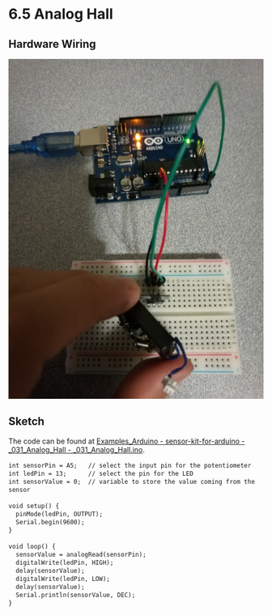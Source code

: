 # 6.5 Analog Hall

## Hardware Wiring
![Image](../../Examples/sensor-kit-for-arduino/031_analoghall.jpg)

## Sketch
The code can be found at [Examples_Arduino - sensor-kit-for-arduino - _031_Analog_Hall - _031_Analog_Hall.ino](https://github.com/LongerVisionRobot/Examples_Arduino/blob/master/sensor-kit-for-arduino/_031_Analog_Hall/_031_Analog_Hall.ino).
```
int sensorPin = A5;   // select the input pin for the potentiometer
int ledPin = 13;      // select the pin for the LED
int sensorValue = 0;  // variable to store the value coming from the sensor

void setup() {
  pinMode(ledPin, OUTPUT); 
  Serial.begin(9600); 
}

void loop() { 
  sensorValue = analogRead(sensorPin);    
  digitalWrite(ledPin, HIGH);  
  delay(sensorValue);          
  digitalWrite(ledPin, LOW);   
  delay(sensorValue);
  Serial.println(sensorValue, DEC);  
}
```